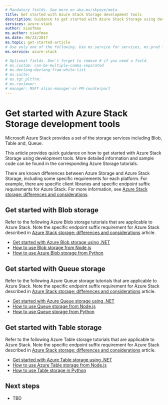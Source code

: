 ```yaml
---
# Mandatory fields. See more on aka.ms/skyeye/meta.
title: Get started with Azure Stack Storage development tools 
description: Guidance to get started with Azure Stack Storage using development tools.
services: azure-stack 
author: xiaofmao
ms.author: xiaofmao
ms.date: 06/23/2017
ms.topic: get-started-article
# Use only one of the following. Use ms.service for services, ms.prod for on-prem. Remove the # before the relevant field.
ms.service: azure-stack

# Optional fields. Don't forget to remove # if you need a field.
# ms.custom: can-be-multiple-comma-separated
# ms.devlang:devlang-from-white-list
# ms.suite: 
# ms.tgt_pltfrm:
# ms.reviewer:
# manager: MSFT-alias-manager-or-PM-counterpart
---
```


# Get started with Azure Stack Storage development tools 

Microsoft Azure Stack provides a set of the storage services including Blob, Table and, Queue.

This article provides quick guidance on how to get started with Azure Stack Storage using development tools. More detailed information and sample code can be found in the corresponding Azure Storage tutorials.

There are known differences between Azure Storage and Azure Stack Storage, including some specific requirements for each platform. For example, there are specific client libraries and specific endpoint suffix requirements for Azure Stack. For more information, see [Azure Stack storage: differences and considerations](azure-stack-acs-differences.md#azure-client-libraries).

## Get started with Blob storage

Refer to the following Azure Blob storage tutorials that are applicable to Azure Stack. Note the specific endpoint suffix requirement for Azure Stack described in [Azure Stack storage: differences and considerations](azure-stack-acs-differences.md#azure-client-libraries) article.

* [Get started with Azure Blob storage using .NET](../storage/storage-dotnet-how-to-use-blobs.md)
* [How to use Blob storage from Node.js](../storage/storage-nodejs-how-to-use-blob-storage.md)
* [How to use Azure Blob storage from Python](../storage/storage-python-how-to-use-blob-storage.md)

## Get started with Queue storage

Refer to the following Azure Queue storage tutorials that are applicable to Azure Stack. Note the specific endpoint suffix requirement for Azure Stack described in [Azure Stack storage: differences and considerations](azure-stack-acs-differences.md#azure-client-libraries) article.

* [Get started with Azure Queue storage using .NET](../storage/storage-dotnet-how-to-use-queues.md)
* [How to use Queue storage from Node.js](../storage/storage-nodejs-how-to-use-queues.md)
* [How to use Queue storage from Python](../storage/storage-python-how-to-use-queue-storage.md)


## Get started with Table storage

Refer to the following Azure Table storage tutorials that are applicable to Azure Stack. Note the specific endpoint suffix requirement for Azure Stack described in [Azure Stack storage: differences and considerations](azure-stack-acs-differences.md#azure-client-libraries) article.

* [Get started with Azure Table storage using .NET](../storage/storage-dotnet-how-to-use-tables.md)
* [How to use Azure Table storage from Node.js](../storage/storage-nodejs-how-to-use-table-storage.md)
* [How to use Table storage in Python](../storage/storage-python-how-to-use-table-storage.md)

## Next steps

* TBD